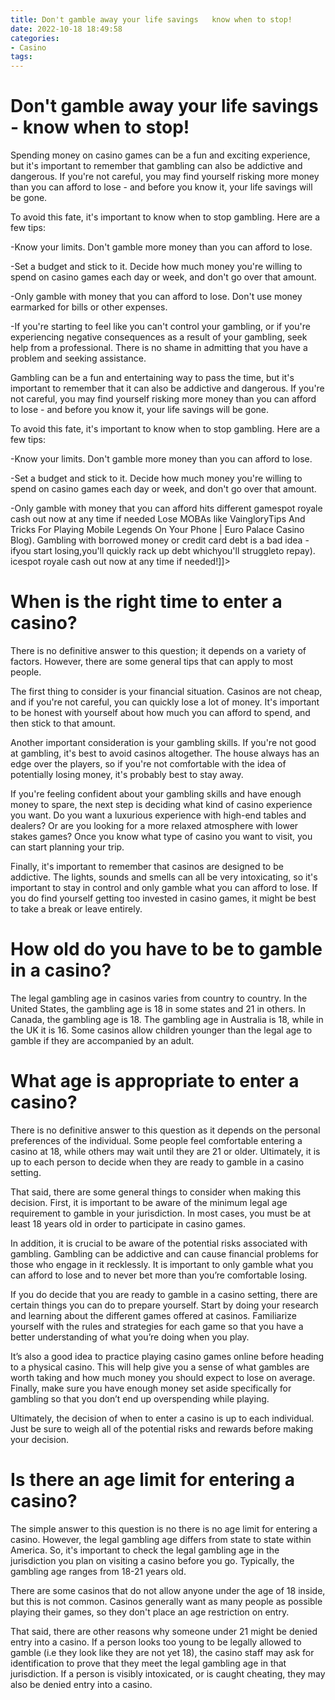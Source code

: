 ```yaml
---
title: Don't gamble away your life savings   know when to stop!
date: 2022-10-18 18:49:58
categories:
- Casino
tags:
---
```



#  Don't gamble away your life savings - know when to stop!

Spending money on casino games can be a fun and exciting experience, but it's important to remember that gambling can also be addictive and dangerous. If you're not careful, you may find yourself risking more money than you can afford to lose - and before you know it, your life savings will be gone.

To avoid this fate, it's important to know when to stop gambling. Here are a few tips:

-Know your limits. Don't gamble more money than you can afford to lose.

-Set a budget and stick to it. Decide how much money you're willing to spend on casino games each day or week, and don't go over that amount.

-Only gamble with money that you can afford to lose. Don't use money earmarked for bills or other expenses.

-If you're starting to feel like you can't control your gambling, or if you're experiencing negative consequences as a result of your gambling, seek help from a professional. There is no shame in admitting that you have a problem and seeking assistance.

Gambling can be a fun and entertaining way to pass the time, but it's important to remember that it can also be addictive and dangerous. If you're not careful, you may find yourself risking more money than you can afford to lose - and before you know it, your life savings will be gone.

To avoid this fate, it's important to know when to stop gambling. Here are a few tips:

-Know your limits. Don't gamble more money than you can afford to lose.

-Set a budget and stick to it. Decide how much money you're willing to spend on casino games each day or week, and don't go over that amount.

-Only gamble with money that you can afford hits different gamespot royale  cash out now at any time if needed Lose MOBAs like VaingloryTips And Tricks For Playing Mobile Legends On Your Phone | Euro Palace Casino Blog). Gambling with borrowed money or credit card debt is a bad idea - ifyou start losing,you'll quickly rack up debt whichyou'll struggleto repay). icespot royale cash out now at any time if needed!]]>

#  When is the right time to enter a casino? 

There is no definitive answer to this question; it depends on a variety of factors. However, there are some general tips that can apply to most people.

The first thing to consider is your financial situation. Casinos are not cheap, and if you're not careful, you can quickly lose a lot of money. It's important to be honest with yourself about how much you can afford to spend, and then stick to that amount.

Another important consideration is your gambling skills. If you're not good at gambling, it's best to avoid casinos altogether. The house always has an edge over the players, so if you're not comfortable with the idea of potentially losing money, it's probably best to stay away.

If you're feeling confident about your gambling skills and have enough money to spare, the next step is deciding what kind of casino experience you want. Do you want a luxurious experience with high-end tables and dealers? Or are you looking for a more relaxed atmosphere with lower stakes games? Once you know what type of casino you want to visit, you can start planning your trip.

Finally, it's important to remember that casinos are designed to be addictive. The lights, sounds and smells can all be very intoxicating, so it's important to stay in control and only gamble what you can afford to lose. If you do find yourself getting too invested in casino games, it might be best to take a break or leave entirely.

#  How old do you have to be to gamble in a casino? 

The legal gambling age in casinos varies from country to country. In the United States, the gambling age is 18 in some states and 21 in others. In Canada, the gambling age is 18. The gambling age in Australia is 18, while in the UK it is 16. Some casinos allow children younger than the legal age to gamble if they are accompanied by an adult.

#  What age is appropriate to enter a casino? 

There is no definitive answer to this question as it depends on the personal preferences of the individual. Some people feel comfortable entering a casino at 18, while others may wait until they are 21 or older. Ultimately, it is up to each person to decide when they are ready to gamble in a casino setting. 

That said, there are some general things to consider when making this decision. First, it is important to be aware of the minimum legal age requirement to gamble in your jurisdiction. In most cases, you must be at least 18 years old in order to participate in casino games. 

In addition, it is crucial to be aware of the potential risks associated with gambling. Gambling can be addictive and can cause financial problems for those who engage in it recklessly. It is important to only gamble what you can afford to lose and to never bet more than you’re comfortable losing. 

If you do decide that you are ready to gamble in a casino setting, there are certain things you can do to prepare yourself. Start by doing your research and learning about the different games offered at casinos. Familiarize yourself with the rules and strategies for each game so that you have a better understanding of what you’re doing when you play. 

It’s also a good idea to practice playing casino games online before heading to a physical casino. This will help give you a sense of what gambles are worth taking and how much money you should expect to lose on average. Finally, make sure you have enough money set aside specifically for gambling so that you don’t end up overspending while playing. 

Ultimately, the decision of when to enter a casino is up to each individual. Just be sure to weigh all of the potential risks and rewards before making your decision.

#  Is there an age limit for entering a casino?

The simple answer to this question is no there is no age limit for entering a casino. However, the legal gambling age differs from state to state within America. So, it's important to check the legal gambling age in the jurisdiction you plan on visiting a casino before you go. Typically, the gambling age ranges from 18-21 years old.

There are some casinos that do not allow anyone under the age of 18 inside, but this is not common. Casinos generally want as many people as possible playing their games, so they don't place an age restriction on entry.

That said, there are other reasons why someone under 21 might be denied entry into a casino. If a person looks too young to be legally allowed to gamble (i.e they look like they are not yet 18), the casino staff may ask for identification to prove that they meet the legal gambling age in that jurisdiction. If a person is visibly intoxicated, or is caught cheating, they may also be denied entry into a casino.